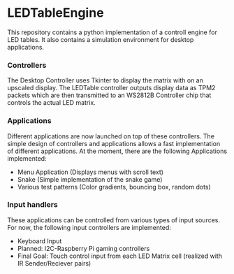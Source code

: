 # LEDTableEngine
This repository contains a python implementation of a controll engine for LED tables. It also contains a simulation environment for desktop applications.
### Controllers
The Desktop Controller uses Tkinter to display the matrix with on an upscaled display. 
The LEDTable controller outputs display data as TPM2 packets which are then transmitted to an WS2812B Controller chip that controls the actual LED matrix.

### Applications
Different applications are now launched on top of these controllers. The simple design of controllers and applications allows a fast implementation of different applications.
At the moment, there are the following Applications implemented:
  - Menu Application (Displays menus with scroll text)
  - Snake (Simple implementation of the snake game)
  - Various test patterns (Color gradients, bouncing box, random dots)
  
### Input handlers
These applications can be controlled from various types of input sources. For now, the following input controllers are implemented:
 - Keyboard Input
 - Planned: I2C-Raspberry Pi gaming controllers
 - Final Goal: Touch control input from each LED Matrix cell (realized with IR Sender/Reciever pairs)

  

